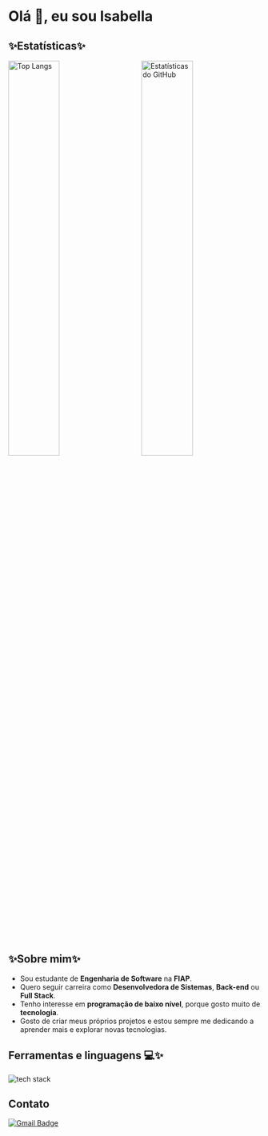 
<!DOCTYPE html>
<html lang="pt-br">
<head>
  <meta charset="UTF-8">
</head>
<body>
  <h1>Olá 👋, eu sou Isabella</h1>
  
<div class="section">
  <h2>✨Estatísticas✨</h2>
  <img 
    src="https://github-readme-stats.vercel.app/api/top-langs/?username=isabellamarques1824&layout=compact&theme=tokyonight&hide_border=true" 
    alt="Top Langs"
    style="display:inline-block; margin-right:20px;"
    width="45%"
  />
  &nbsp;&nbsp;&nbsp;
  <img 
    src="https://github-readme-stats.vercel.app/api?username=isabellamarques1824&show_icons=true&theme=tokyonight&hide_border=true" 
    alt="Estatísticas do GitHub"
    width="45%"
  />
</div>

  <div class="section">
    <h2>✨Sobre mim✨</h2>
        <ul>
          <li>Sou estudante de <b>Engenharia de Software</b> na <b>FIAP</b>.</li>
          <li>Quero seguir carreira como <b>Desenvolvedora de Sistemas</b>, <b>Back-end</b> ou <b>Full Stack</b>.</li>
          <li>Tenho interesse em <b>programação de baixo nível</b>, porque gosto muito de <b>tecnologia</b>.</li>
          <li>Gosto de criar meus próprios projetos e estou sempre me dedicando a aprender mais e explorar novas tecnologias.</li>
        </ul>
  </div>

  <div class="section">
    <h2>Ferramentas e linguagens 💻✨</h2>
    <img class="badge" src="https://skillicons.dev/icons?i=python,c,react,html,css,js" alt="tech stack" />
  </div>

  <div class="section">
    <h2>Contato</h2>
    <a href="mailto:isabellamarques4852@gmail.com" class="badge">
      <img src="https://img.shields.io/badge/-isabellamarques4852@gmail.com-9b59b6?style=flat-square&logo=Gmail&logoColor=white" alt="Gmail Badge" />
    </a>
  </div>
</body>
</html>


<!--
**isabellamarques1824/isabellamarques1824** is a ✨ _special_ ✨ repository because its `README.md` (this file) appears on your GitHub profile.

Here are some ideas to get you started:

- 🔭 I’m currently working on ...
- 🌱 I’m currently learning ...
- 👯 I’m looking to collaborate on ...
- 🤔 I’m looking for help with ...
- 💬 Ask me about ...
- 📫 How to reach me: ...
- 😄 Pronouns: ...
- ⚡ Fun fact: ...
-->

